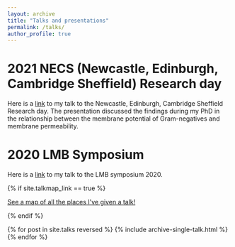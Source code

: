```yaml
---
layout: archive
title: "Talks and presentations"
permalink: /talks/
author_profile: true
---
```


# 2021 NECS (Newcastle, Edinburgh, Cambridge Sheffield) Research day
Here is a [link](../files/scm_LMBsymposium2020.pdf) to my talk to the Newcastle, Edinburgh, Cambridge Sheffield Research day. The presentation discussed the findings during my PhD in the relationship between the membrane potential of Gram-negatives and membrane permeability. 

# 2020 LMB Symposium
Here is a [link](../files/scm_NECS_presentation.pdf) to my talk to the LMB symposium 2020. 

{% if site.talkmap_link == true %}

<p style="text-decoration:underline;"><a href="/talkmap.html">See a map of all the places I've given a talk!</a></p>

{% endif %}

{% for post in site.talks reversed %}
  {% include archive-single-talk.html %}
{% endfor %}
